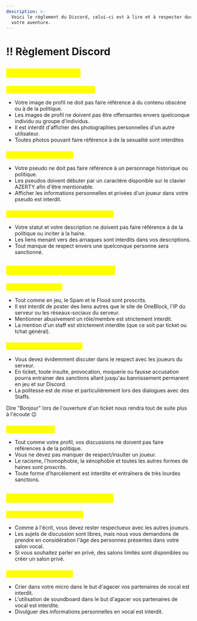 ```yaml
---
description: >-
  Voici le règlement du Discord, celui-ci est à lire et à respecter durant toute
  votre aventure.
---
```


# ‼️ Règlement Discord

## <mark style="color:yellow;">Partie I : Votre profil</mark> <a href="#partie-i-votre-profil" id="partie-i-votre-profil"></a>

### <mark style="color:yellow;">Article A : Les Images de Profil</mark> <a href="#partie-i-votre-profil-1" id="partie-i-votre-profil-1"></a>

* Votre image de profil ne doit pas faire référence à du contenu obscène ou à de la politique.
* Les images de profil ne doivent pas être offensantes envers quelconque individu ou groupe d'individus.
* Il est interdit d'afficher des photographies personnelles d'un autre utilisateur.
* Toutes photos pouvant faire référence à de la sexualité sont interdites

### <mark style="color:yellow;">Article B : Les Pseudos</mark> <a href="#article-b-les-pseudos" id="article-b-les-pseudos"></a>

* Votre pseudo ne doit pas faire référence à un personnage historique ou politique.
* Les pseudos doivent débuter par un caractère disponible sur le clavier AZERTY afin d'être mentionable.
* Afficher les informations personnelles et privées d'un joueur dans votre pseudo est interdit.

### <mark style="color:yellow;">Article C : Les Statuts & Descriptions</mark> <a href="#article-c-les-statuts-and-descriptions" id="article-c-les-statuts-and-descriptions"></a>

* Votre statut et votre description ne doivent pas faire référence à de la politique ou inciter à la haine.
* Les liens menant vers des arnaques sont interdits dans vos descriptions.
* Tout manque de respect envers une quelconque personne sera sanctionné.

## <mark style="color:yellow;">Partie II : Les Salons Textuels</mark> <a href="#partie-ii-les-salons-textuels" id="partie-ii-les-salons-textuels"></a>

### <mark style="color:yellow;">Article A : Pollution</mark> <a href="#article-a-pollution" id="article-a-pollution"></a>

* Tout comme en jeu, le Spam et le Flood sont proscrits.
* Il est interdit de poster des liens autres que le site de OneBlock, l'IP du serveur ou les réseaux-sociaux du serveur.
* Mentionner abusivement un rôle/membre est strictement interdit.
* La mention d'un staff est strictement interdite (que ce soit par ticket ou tchat général).

### <mark style="color:yellow;">Article B : Conduite à tenir</mark> <a href="#article-b-conduite-a-tenir" id="article-b-conduite-a-tenir"></a>

* Vous devez évidemment discuter dans le respect avec les joueurs du serveur.
* En ticket, toute insulte, provocation, moquerie ou fausse accusation pourra entrainer des sanctions allant jusqu'au bannissement permanent en jeu et sur Discord.
* La politesse est de mise et particulièrement lors des dialogues avec des Staffs.

Dire "Bonjour" lors de l'ouverture d'un ticket nous rendra tout de suite plus à l'écoute 😉

### <mark style="color:yellow;">Article C : Sujets</mark> <a href="#article-c-sujets" id="article-c-sujets"></a>

* Tout comme votre profil, vos discussions ne doivent pas faire références à de la politique.
* Vous ne devez pas manquer de respect/insulter un joueur.
* Le racisme, l'homophobie, la xénophobie et toutes les autres formes de haines sont proscrits.
* Toute forme d'harcèlement est interdite et entraînera de très lourdes sanctions.

## <mark style="color:yellow;">Partie III : Les Salons Vocaux</mark> <a href="#partie-iii-les-salons-vocaux" id="partie-iii-les-salons-vocaux"></a>

### <mark style="color:yellow;">Article A : Conduite à tenir</mark> <a href="#partie-iii-les-salons-vocaux-1" id="partie-iii-les-salons-vocaux-1"></a>

* Comme à l'écrit, vous devez rester respectueux avec les autres joueurs.
* Les sujets de discussion sont libres, mais nous vous demandons de prendre en considération l'âge des personnes présentes dans votre salon vocal.
* Si vous souhaitez parler en privé, des salons limités sont disponibles ou créer un salon privé.

### <mark style="color:yellow;">Article B : Interdictions</mark> <a href="#article-b-interdictions" id="article-b-interdictions"></a>

* Crier dans votre micro dans le but d'agacer vos partenaires de vocal est interdit.
* L'utilisation de soundboard dans le but d'agacer vos partenaires de vocal est interdite.
* Divulguer des informations personnelles en vocal est interdit.
